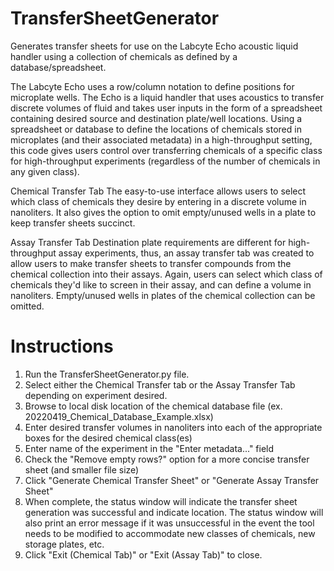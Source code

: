 # TransferSheetGenerator
Generates transfer sheets for use on the Labcyte Echo acoustic liquid handler using a collection of chemicals as defined by a database/spreadsheet.

The Labcyte Echo uses a row/column notation to define positions for microplate wells. The Echo is a liquid handler that uses acoustics to transfer discrete volumes of fluid and takes user inputs in the form of a spreadsheet containing desired source and destination plate/well locations. Using a spreadsheet or database to define the locations of chemicals stored in microplates (and their associated metadata) in a high-throughput setting, this code gives users control over transferring chemicals of a specific class for high-throughput experiments (regardless of the number of chemicals in any given class).

Chemical Transfer Tab
The easy-to-use interface allows users to select which class of chemicals they desire by entering in a discrete volume in nanoliters. It also gives the option to omit empty/unused wells in a plate to keep transfer sheets succinct.

Assay Transfer Tab
Destination plate requirements are different for high-throughput assay experiments, thus, an assay transfer tab was created to allow users to make transfer sheets to transfer compounds from the chemical collection into their assays. Again, users can select which class of chemicals they'd like to screen in their assay, and can define a volume in nanoliters. Empty/unused wells in plates of the chemical collection can be omitted.

# Instructions
1. Run the TransferSheetGenerator.py file.
2. Select either the Chemical Transfer tab or the Assay Transfer Tab depending on experiment desired.
3. Browse to local disk location of the chemical database file (ex. 20220419_Chemical_Database_Example.xlsx)
4. Enter desired transfer volumes in nanoliters into each of the appropriate boxes for the desired chemical class(es)
5. Enter name of the experiment in the "Enter metadata..." field
6. Check the "Remove empty rows?" option for a more concise transfer sheet (and smaller file size)
7. Click "Generate Chemical Transfer Sheet" or "Generate Assay Transfer Sheet"
8. When complete, the status window will indicate the transfer sheet generation was successful and indicate location.
    The status window will also print an error message if it was unsuccessful in the event the tool needs to be modified to accommodate new classes of chemicals, new storage plates, etc.
9. Click "Exit (Chemical Tab)" or "Exit (Assay Tab)" to close.
